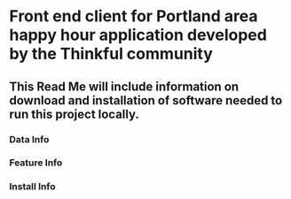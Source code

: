 # Front end client for Portland area happy hour application developed by the Thinkful community

## This Read Me will include information on download and installation of software needed to run this project locally.

### Data Info

### Feature Info

### Install Info